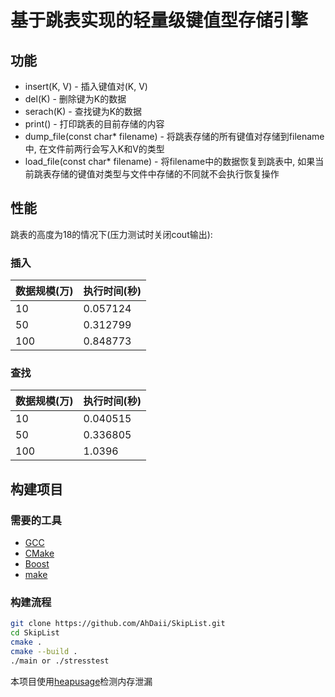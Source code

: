 # 基于跳表实现的轻量级键值型存储引擎

## 功能
- insert(K, V) - 插入键值对(K, V)
- del(K) - 删除键为K的数据
- serach(K) - 查找键为K的数据
- print() - 打印跳表的目前存储的内容
- dump_file(const char* filename) - 将跳表存储的所有键值对存储到filename中, 在文件前两行会写入K和V的类型
- load_file(const char* filename) - 将filename中的数据恢复到跳表中, 如果当前跳表存储的键值对类型与文件中存储的不同就不会执行恢复操作

## 性能

跳表的高度为18的情况下(压力测试时关闭cout输出):

### 插入

| 数据规模(万) | 执行时间(秒) |
| ------------ | ------------ |
| 10           | 0.057124     |
| 50           | 0.312799     |
| 100          | 0.848773     |

### 查找

| 数据规模(万) | 执行时间(秒) |
| ------------ | ------------ |
| 10           | 0.040515     |
| 50           | 0.336805     |
| 100          | 1.0396       |


## 构建项目
### 需要的工具
- [GCC](http://gcc.gnu.org/)
- [CMake](cmake.org)
- [Boost](boost.org)
- [make](http://www.gnu.org/software/make/)

### 构建流程
```bash
git clone https://github.com/AhDaii/SkipList.git
cd SkipList
cmake .
cmake --build .
./main or ./stresstest
```

本项目使用[heapusage](https://github.com/d99kris/heapusage)检测内存泄漏
